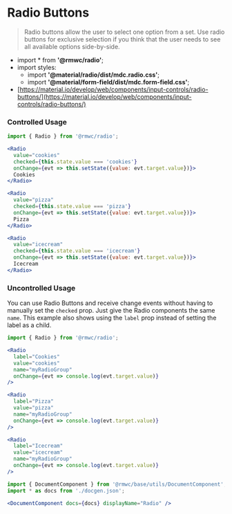 # Radio Buttons

> Radio buttons allow the user to select one option from a set. Use radio buttons for exclusive selection if you think that the user needs to see all available options side-by-side.

- import * from **'@rmwc/radio'**;
- import styles:
   - import **'@material/radio/dist/mdc.radio.css'**;
   - import **'@material/form-field/dist/mdc.form-field.css'**;
- [https://material.io/develop/web/components/input-controls/radio-buttons/](https://material.io/develop/web/components/input-controls/radio-buttons/)

### Controlled Usage

```jsx render
import { Radio } from '@rmwc/radio';

<Radio
  value="cookies"
  checked={this.state.value === 'cookies'}
  onChange={evt => this.setState({value: evt.target.value})}>
  Cookies
</Radio>

<Radio
  value="pizza"
  checked={this.state.value === 'pizza'}
  onChange={evt => this.setState({value: evt.target.value})}>
  Pizza
</Radio>

<Radio
  value="icecream"
  checked={this.state.value === 'icecream'}
  onChange={evt => this.setState({value: evt.target.value})}>
  Icecream
</Radio>
```

### Uncontrolled Usage

You can use Radio Buttons and receive change events without having to manually set the `checked` prop. Just give the Radio components the same `name`. This example also shows using the `label` prop instead of setting the label as a child.

```jsx render
import { Radio } from '@rmwc/radio';

<Radio
  label="Cookies"
  value="cookies"
  name="myRadioGroup"
  onChange={evt => console.log(evt.target.value)}
/>

<Radio
  label="Pizza"
  value="pizza"
  name="myRadioGroup"
  onChange={evt => console.log(evt.target.value)}
/>

<Radio
  label="Icecream"
  value="icecream"
  name="myRadioGroup"
  onChange={evt => console.log(evt.target.value)}
/>
```

```jsx renderOnly
import { DocumentComponent } from '@rmwc/base/utils/DocumentComponent';
import * as docs from './docgen.json';

<DocumentComponent docs={docs} displayName="Radio" />
```
